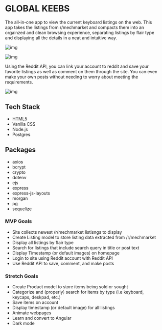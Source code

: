 # GLOBAL KEEBS
The all-in-one app to view the current keyboard listings on the web. This app takes the listings from r/mechmarket and compacts them into an orgainzed and clean browsing experience, separating listings by flair type and displaying all the details in a neat and intuitive way.

![img](https://i.imgur.com/hqwwGBI.png)

![img](https://i.imgur.com/31tuQ3o.png)

Using the Reddit API, you can link your account to reddit and save your favorite listings as well as comment on them through the site. You can even make your own posts without needing to worry about meeting the requirements.

![img](https://i.imgur.com/37NIA6V.png)

## Tech Stack
- HTML5
- Vanilla CSS
- Node.js
- Postgres

## Packages
- axios
- bcrypt
- crypto
- dotenv
- ejs
- express
- express-js-layouts
- morgan
- pg
- sequelize

### MVP Goals
- Site collects newest /r/mechmarket listisngs to display
- Create Listing model to store listing data extracted from /r/mechmarket
- Display all listings by flair type
- Search for listings that include search query in title or post text
- Display Timestamp (or default images) on homepage
- Login to site using Reddit account with Reddit API 
- Use Reddit API to save, comment, and make posts

### Stretch Goals
- Create Product model to store items being sold or sought
- Categorize and (properly) search for items by type (i.e keyboard, keycaps, deskpad, etc.)
- Save items on account
- Display timestamp (or default image) for all listings
- Animate webpages
- Learn and convert to Angular
- Dark mode